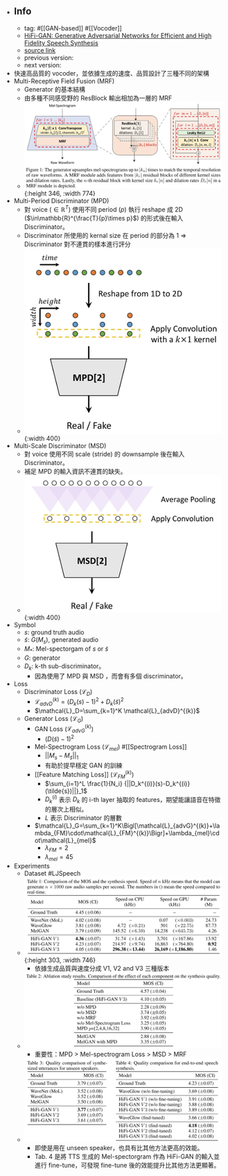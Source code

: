 - ## Info
	- tag: #[[GAN-based]] #[[Vocoder]]
	- [HiFi-GAN: Generative Adversarial Networks for Efficient and High Fidelity Speech Synthesis](https://arxiv.org/abs/2010.05646)
	- [source link](https://github.com/jik876/hifi-gan)
	- previous version:
	- next version:
- 快速高品質的 vocoder，並依據生成的速度、品質設計了三種不同的架構
- Multi-Receptive Field Fusion (MRF)
	- Generator 的基本結構
	- 由多種不同感受野的 ResBlock 輸出相加為一層的 MRF
	- ![2022-07-05-17-13-19.jpeg](../assets/2022-07-05-17-13-19.jpeg){:height 346, :width 774}
- Multi-Period Discriminator (MPD)
	- 對 voice ($\in\mathbb{R}^{T}$) 使用不同 period ($p$) 執行 reshape 成 2D ($\in\mathbb{R}^{\frac{T}{p}\times p}$) 的形式後在輸入 Discriminator。
	- Discriminator 所使用的 kernal size 在 period 的部分為 1 $\Rightarrow$ Discriminator 對不連貫的樣本進行評分
	- ![2022-07-05-17-17-26.jpeg](../assets/2022-07-05-17-17-26.jpeg){:width 400}
- Multi-Scale Discriminator (MSD)
	- 對 voice 使用不同 scale (stride) 的 downsample 後在輸入 Discriminator。
	- 補足 MPD 的輸入資訊不連貫的缺失。
	- ![2022-07-05-17-17-38.jpeg](../assets/2022-07-05-17-17-38.jpeg){:width 400}
- Symbol
	- $s$: ground truth audio
	- $\tilde{s}$: $G(M_s)$, generated audio
	- $M_*$: Mel-spectorgam of $s$ or $\tilde{s}$
	- $G$: generator
	- $D_k$: k-th sub-discriminator。
		- 因為使用了 MPD 與 MSD ，而會有多個 discriminator。
- Loss
	- Discriminator Loss ($\mathcal{L}_D$)
		- $\mathcal{L}_{advD}^{(k)}={(D_k(s)-1)}^2+{D_k(\tilde{s})}^2$
		- $\mathcal{L}_D=\sum_{k=1}^K \mathcal{L}_{advD}^{(k)}$
	- Generator Loss ($\mathcal{L}_G$)
		- GAN Loss ($\mathcal{L}_{advG}^{(k)}$)
			- ${(D(\tilde{s})-1)}^2$
		- Mel-Spectrogram Loss ($\mathcal{L}_{mel}$) #[[Spectrogram Loss]]
			- ${||M_s-M_{\tilde{s}}||}_1$
			- 有助於提早穩定 GAN 的訓練
		- [[Feature Matching Loss]] ($\mathcal{L}_{FM}^{(k)}$)
			- $\sum_{i=1}^L \frac{1}{N_i} {||D_k^{(i)}(s)-D_k^{(i)}(\tilde{s})||}_1$
			- $D_k^{(i)}$ 表示 $D_k$ 的 i-th layer 抽取的 features，期望能讓語音在特徵的層次上相似。
			- $L$ 表示 Discriminator 的層數
		- $\mathcal{L}_G=\sum_{k=1}^K\Bigl[\mathcal{L}_{advG}^{(k)}+\lambda_{FM}\cdot\mathcal{L}_{FM}^{(k)}\Bigr]+\lambda_{mel}\cdot\mathcal{L}_{mel}$
			- $\lambda_{FM}=2$
			- $\lambda_{mel}=45$
- Experiments
	- Dataset #LJSpeech
	- ![2022-07-05-19-18-24.jpeg](../assets/2022-07-05-19-18-24.jpeg){:height 303, :width 746}
		- 依據生成品質與速度分成 V1, V2 and V3 三種版本
	- ![2022-07-05-19-18-54.jpeg](../assets/2022-07-05-19-18-54.jpeg)
		- 重要性：MPD > Mel-spectrogram Loss > MSD > MRF
	- ![2022-07-05-19-19-11.jpeg](../assets/2022-07-05-19-19-11.jpeg)
		- 即使是用在 unseen speaker，也具有比其他方法更高的效能。
		- Tab. 4 是將 TTS 生成的 Mel-spectorgram 作為 HiFi-GAN 的輸入並進行 fine-tune，可發現 fine-tune 後的效能提升比其他方法更顯著。